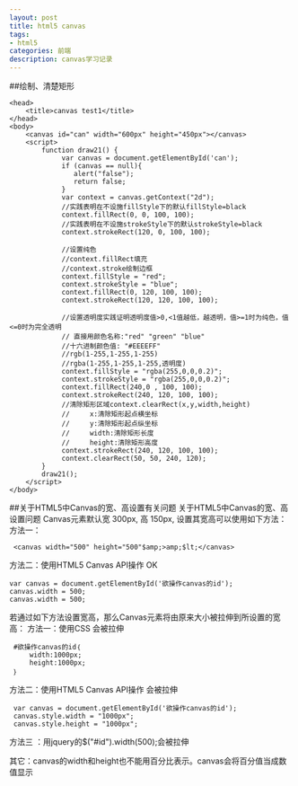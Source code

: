 ```yaml
---
layout: post
title: html5 canvas
tags:
- html5
categories: 前端
description: canvas学习记录
---
```


<!-- more -->
##绘制、清楚矩形
```
<head>
	<title>canvas test1</title>
</head>
<body>
	<canvas id="can" width="600px" height="450px"></canvas>
	<script>
		function draw21() {
             var canvas = document.getElementById('can');
             if (canvas == null){
             	alert("false");
                return false;
             }
             var context = canvas.getContext("2d");
             //实践表明在不设施fillStyle下的默认fillStyle=black
             context.fillRect(0, 0, 100, 100);
             //实践表明在不设施strokeStyle下的默认strokeStyle=black
             context.strokeRect(120, 0, 100, 100);
 
             //设置纯色
             //context.fillRect填充
             //context.stroke绘制边框
             context.fillStyle = "red";
             context.strokeStyle = "blue";
             context.fillRect(0, 120, 100, 100);
             context.strokeRect(120, 120, 100, 100);
 
             //设置透明度实践证明透明度值>0,<1值越低，越透明，值>=1时为纯色，值<=0时为完全透明
             // 直接用颜色名称:"red" "green" "blue"
			 //十六进制颜色值: "#EEEEFF"
			 //rgb(1-255,1-255,1-255)
			 //rgba(1-255,1-255,1-255,透明度)
             context.fillStyle = "rgba(255,0,0,0.2)";
             context.strokeStyle = "rgba(255,0,0,0.2)";
             context.fillRect(240,0 , 100, 100);
             context.strokeRect(240, 120, 100, 100);
             //清除矩形区域context.clearRect(x,y,width,height)
             //     x:清除矩形起点横坐标
			 //		y:清除矩形起点纵坐标
			 //		width:清除矩形长度
			 //		height:清除矩形高度
             context.strokeRect(240, 120, 100, 100);
             context.clearRect(50, 50, 240, 120);
        }
        draw21();
	</script>
</body>
```

##关于HTML5中Canvas的宽、高设置有关问题
关于HTML5中Canvas的宽、高设置问题
Canvas元素默认宽 300px, 高 150px, 设置其宽高可以使用如下方法：
方法一：
```
 <canvas width="500" height="500"$amp;>amp;$lt;</canvas>
 ```
方法二：使用HTML5 Canvas API操作 OK
```
var canvas = document.getElementById('欲操作canvas的id');
canvas.width = 500;
canvas.width = 500;
```
若通过如下方法设置宽高，那么Canvas元素将由原来大小被拉伸到所设置的宽高：
方法一：使用CSS 会被拉伸
```
 #欲操作canvas的id｛
     width:1000px;
     height:1000px;
 ｝
```
方法二：使用HTML5 Canvas API操作 会被拉伸
```
 var canvas = document.getElementById('欲操作canvas的id');
 canvas.style.width = "1000px";
 canvas.style.height = "1000px";
 ```
方法三 ：用jquery的$("#id").width(500);会被拉伸 

其它：canvas的width和height也不能用百分比表示。canvas会将百分值当成数值显示